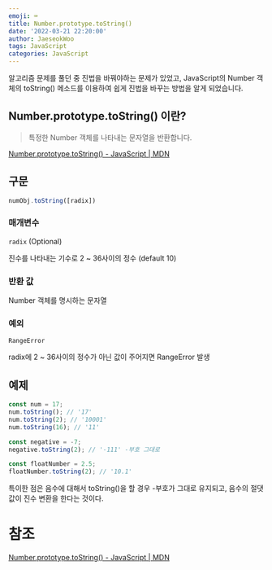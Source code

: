 ```yaml
---
emoji: ⌨️
title: Number.prototype.toString()
date: '2022-03-21 22:20:00'
author: JaeseokWoo
tags: JavaScript
categories: JavaScript
---
```


알고리즘 문제를 풀던 중 진법을 바꿔야하는 문제가 있었고, JavaScript의 Number 객체의 toString() 메소드를 이용하여 쉽게 진법을 바꾸는 방법을 알게 되었습니다.

## Number.prototype.toString() 이란?

> 특정한 Number 객체를 나타내는 문자열을 반환합니다.
> 

[Number.prototype.toString() - JavaScript | MDN](https://developer.mozilla.org/ko/docs/Web/JavaScript/Reference/Global_Objects/Number/toString)

## 구문

```jsx
numObj.toString([radix])
```

### 매개변수

`radix` (Optional)

진수를 나타내는 기수로 2 ~ 36사이의 정수 (default 10)

### 반환 값

Number 객체를 명시하는 문자열

### 예외

`RangeError`

radix에 2 ~ 36사이의 정수가 아닌 값이 주어지면 RangeError 발생

## 예제

```jsx
const num = 17;
num.toString(); // '17'
num.toString(2); // '10001'
num.toString(16); // '11'

const negative = -7;
negative.toString(2); // '-111' -부호 그대로

const floatNumber = 2.5;
floatNumber.toString(2); // '10.1'
```

특이한 점은 음수에 대해서 toString()을 할 경우 -부호가 그대로 유지되고, 음수의 절댓값이 진수 변환을 한다는 것이다.

# 참조

[Number.prototype.toString() - JavaScript | MDN](https://developer.mozilla.org/ko/docs/Web/JavaScript/Reference/Global_Objects/Number/toString)
